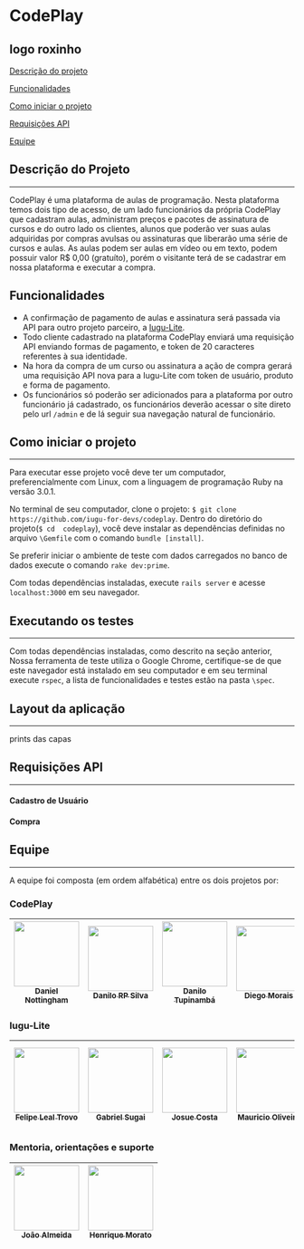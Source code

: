 # CodePlay
logo roxinho
------

 [Descrição do projeto](#descrição-do-projeto)

 [Funcionalidades](#funcionalidades)

 [Como iniciar o projeto](#como-iniciar-o-projeto)

 [Requisições API](#requisições-api)

 [Equipe](#equipe)


## Descrição do Projeto
------

CodePlay é uma plataforma de aulas de programação. Nesta plataforma temos dois tipo de acesso, de um lado funcionários da própria CodePlay que cadastram aulas, administram preços e pacotes de assinatura de cursos e do outro lado os clientes, alunos que poderão ver suas aulas adquiridas por compras avulsas ou assinaturas que liberarão uma série de cursos e aulas. 
As aulas podem ser aulas em vídeo ou em texto, podem possuir valor R$ 0,00 (gratuíto), porém o visitante terá de se cadastrar em nossa plataforma e executar a compra.


## Funcionalidades

 - A confirmação de pagamento de aulas e assinatura será passada via API para outro projeto parceiro, a [Iugu-Lite](https://github.com/iugu-for-devs/iugu-lite).
 - Todo cliente cadastrado na plataforma CodePlay enviará uma requisição API enviando formas de pagamento, e token de 20 caracteres referentes à sua identidade. 
 - Na hora da compra de um curso ou assinatura a ação de compra gerará uma requisição API nova para a Iugu-Lite com token de usuário, produto e forma de pagamento.
 - Os funcionários só poderão ser adicionados para a plataforma por outro funcionário já cadastrado, os funcionários deverão acessar o site direto pelo url `/admin` e de lá seguir sua navegação natural de funcionário.

## Como iniciar o projeto

------

Para executar esse projeto você deve ter um computador, preferencialmente com Linux, com a linguagem de programação Ruby na versão 3.0.1.

No terminal de seu computador, clone o projeto:  ```$ git clone https://github.com/iugu-for-devs/codeplay```. Dentro do diretório do projeto(`$ cd  codeplay`), você deve instalar as dependências definidas no arquivo `\Gemfile` com o comando `bundle [install]`.

Se preferir iniciar o ambiente de teste com dados carregados no banco de dados execute o comando `rake dev:prime`.

Com todas dependências instaladas, execute `rails server` e acesse `localhost:3000` em seu navegador.

## Executando os testes

------

Com todas dependências instaladas, como descrito na seção anterior,
Nossa ferramenta de teste utiliza o Google Chrome, certifique-se de que este navegador está instalado em seu computador e em seu terminal execute `rspec`, a lista de funcionalidades e testes estão na pasta `\spec`.

## Layout da aplicação
------

prints das capas

## Requisições API
------
#### Cadastro de Usuário

#### Compra


## Equipe

------

A equipe foi composta (em ordem alfabética) entre os dois projetos por: 

### CodePlay

| [<img src="https://avatars.githubusercontent.com/u/54644738?v=4" width=115><br><sub>Daniel Nottingham</sub>](https://github.com/danielnottingham) |  [<img src="https://avatars.githubusercontent.com/u/51976242?v=4" width=115><br><sub>Danilo RP Silva</sub>](https://github.com/danilorpsilva) |  [<img src="https://avatars.githubusercontent.com/u/56041076?v=4" width=115><br><sub>Danilo Tupinambá</sub>](https://github.com/DanTupi) |  [<img src="https://avatars.githubusercontent.com/u/14100453?v=4" width=115><br><sub>Diego Morais</sub>](https://github.com/diegormorais) |  [<img src="https://avatars.githubusercontent.com/u/32024550?v=4" width=115><br><sub>Guilherme Roque</sub>](https://github.com/GuiRokk) |  [<img src="https://avatars.githubusercontent.com/u/47226735?v=4" width=115><br><sub>Janilson Silva</sub>](https://github.com/Jannilsonn) |  [<img src="https://avatars.githubusercontent.com/u/41846128?v=4" width=115><br><sub>Jorge Borges</sub>](https://github.com/JorgeLAB) |  [<img src="https://avatars.githubusercontent.com/u/58781731?v=4" width=115><br><sub>Lucas Benevides</sub>](https://github.com/lBenevides) |  [<img src="https://avatars.githubusercontent.com/u/64924139?v=4" width=115><br><sub>Matheus T Lacerda</sub>](https://github.com/Matheustlacerda) |  [<img src="https://avatars.githubusercontent.com/u/42424774?v=4" width=115><br><sub>Marcos Antonio</sub>](https://github.com/marcosantonio0307) |  [<img src="https://avatars.githubusercontent.com/u/59203134?v=4" width=115><br><sub>Samuel Santos</sub>](https://github.com/batistasamuel) |
| :---: | :---: | :---: | :---: | :---: | :---: | :---: | :---: | :---: | :---: |  :---: | 

### Iugu-Lite

| [<img src="https://avatars.githubusercontent.com/u/15835917?v=4" width=115><br><sub>Felipe Leal Trovo</sub>](https://github.com/FelipeLTrovo) |  [<img src="https://avatars.githubusercontent.com/u/26432843?v=4" width=115><br><sub>Gabriel Sugai</sub>](https://github.com/gabrielsugai) |  [<img src="https://avatars.githubusercontent.com/u/44443163?v=4" width=115><br><sub>Josue Costa</sub>](https://github.com/J-Costa) |  [<img src="https://avatars.githubusercontent.com/u/56566907?v=4" width=115><br><sub>Mauricio Oliveira</sub>](https://github.com/mau-os) |  [<img src="https://avatars.githubusercontent.com/u/14550093?v=4" width=115><br><sub>Andre Torres</sub>](https://github.com/andre-dan) |  [<img src="https://avatars.githubusercontent.com/u/67444676?v=4" width=115><br><sub>Leandro Couto</sub>](https://github.com/leandrohorizon) |  [<img src="https://avatars.githubusercontent.com/u/55258258?v=4" width=115><br><sub>Ana Beatriz Rodrigues</sub>](https://github.com/mntrrdrgs) |  [<img src="https://avatars.githubusercontent.com/u/77302037?v=4" width=115><br><sub>Lucas Yoiti</sub>](https://github.com/lucasy95) |  [<img src="https://avatars.githubusercontent.com/u/15333889?v=4" width=115><br><sub>Simone Abreu</sub>](https://github.com/siabreu) |  [<img src="https://avatars.githubusercontent.com/u/2307388?v=4" width=115><br><sub>Heitor Adão</sub>](https://github.com/heitoradao) |
| :---: | :---: | :---: | :---: | :---: | :---: | :---: | :---: | :---: | :---: | 

### Mentoria, orientações e suporte

| [<img src="https://avatars.githubusercontent.com/u/441456?v=4" width=115><br><sub>João Almeida</sub>](https://github.com/joaorsalmeida) |  [<img src="https://avatars.githubusercontent.com/u/9326123?v=4" width=115><br><sub>Henrique Morato</sub>](https://github.com/gabrielsugai) | 
| :---: | :---: |
